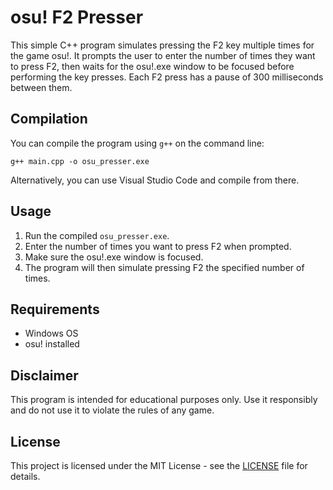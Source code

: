 # osu! F2 Presser

This simple C++ program simulates pressing the F2 key multiple times for the game osu!. It prompts the user to enter the number of times they want to press F2, then waits for the osu!.exe window to be focused before performing the key presses. Each F2 press has a pause of 300 milliseconds between them.

## Compilation

You can compile the program using `g++` on the command line:

```
g++ main.cpp -o osu_presser.exe
```

Alternatively, you can use Visual Studio Code and compile from there.

## Usage

1. Run the compiled `osu_presser.exe`.
2. Enter the number of times you want to press F2 when prompted.
3. Make sure the osu!.exe window is focused.
4. The program will then simulate pressing F2 the specified number of times.

## Requirements

- Windows OS
- osu! installed

## Disclaimer

This program is intended for educational purposes only. Use it responsibly and do not use it to violate the rules of any game.

## License

This project is licensed under the MIT License - see the [LICENSE](LICENSE) file for details.
